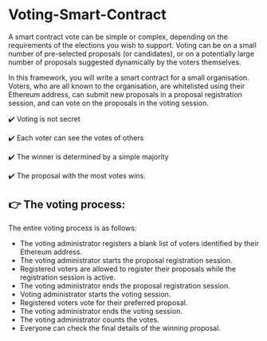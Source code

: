 # Voting-Smart-Contract


A smart contract vote can be simple or complex, depending on the requirements of the elections you wish to support. Voting can be on a small number of pre-selected proposals (or candidates), or on a potentially large number of proposals suggested dynamically by the voters themselves.

In this framework, you will write a smart contract for a small organisation. Voters, who are all known to the organisation, are whitelisted using their Ethereum address, can submit new proposals in a proposal registration session, and can vote on the proposals in the voting session.

✔️ Voting is not secret 

✔️ Each voter can see the votes of others

✔️ The winner is determined by a simple majority

✔️ The proposal with the most votes wins.




## 👉 The voting process: 

The entire voting process is as follows:

- The voting administrator registers a blank list of voters identified by their Ethereum address.
- The voting administrator starts the proposal registration session.
- Registered voters are allowed to register their proposals while the registration session is active.
- The voting administrator ends the proposal registration session.
- Voting administrator starts the voting session.
- Registered voters vote for their preferred proposal.
- The voting administrator ends the voting session.
- The voting administrator counts the votes.
- Everyone can check the final details of the winning proposal.












